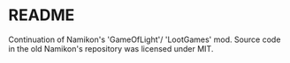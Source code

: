 # README #
Continuation of Namikon's 'GameOfLight'/ 'LootGames' mod. Source code in the old Namikon's repository was licensed under MIT.
